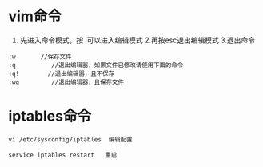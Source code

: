 # vim命令
1. 先进入命令模式，按 i可以进入编辑模式
2.再按esc退出编辑模式
3.退出命令
```
:w       //保存文件
:q          //退出编辑器，如果文件已修改请使用下面的命令
:q!        //退出编辑器，且不保存
:wq         //退出编辑器，且保存文件
```

# iptables命令
```
vi /etc/sysconfig/iptables  编辑配置

service iptables restart   重启
```

